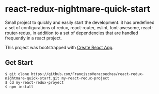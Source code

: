 # react-redux-nightmare-quick-start
Small project to quickly and easily start the development. it has predefined a set of configurations of redux, react-router, eslint, font-awesome, react-router-redux, in addition to a set of dependencies that are handled frequently in a react project.


This project was bootstrapped with [Create React App](https://github.com/facebookincubator/create-react-app).


## Get Start
    $ git clone https://github.com/FranciscoVeracoechea/react-redux-nightmare-quick-start.git my-react-redux-project
    $ cd my-react-redux-proyect
    $ npm install

